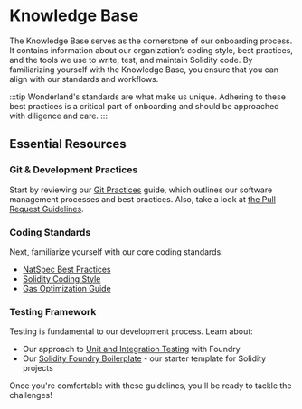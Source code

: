 # Knowledge Base 

The Knowledge Base serves as the cornerstone of our onboarding process. It contains information about our organization’s coding style, best practices, and the tools we use to write, test, and maintain Solidity code. By familiarizing yourself with the Knowledge Base, you ensure that you can align with our standards and workflows.

:::tip
Wonderland's standards are what make us unique. Adhering to these best practices is a critical part of onboarding and should be approached with diligence and care.
:::

## Essential Resources

### Git & Development Practices
Start by reviewing our [Git Practices](docs/processes/github/git-practices.md) guide, which outlines our software management processes and best practices. Also, take a look at [the Pull Request Guidelines](docs/processes/github/pr-guidelines.md).

### Coding Standards
Next, familiarize yourself with our core coding standards:
- [NatSpec Best Practices](docs/development/solidity/natspec.md)
- [Solidity Coding Style](docs/development/solidity/coding-style.md)
- [Gas Optimization Guide](https://www.rareskills.io/post/gas-optimization)

### Testing Framework
Testing is fundamental to our development process. Learn about:
- Our approach to [Unit and Integration Testing](docs/testing/unit-integration.md) with Foundry
- Our [Solidity Foundry Boilerplate](https://github.com/defi-wonderland/solidity-foundry-boilerplate) - our starter template for Solidity projects

Once you're comfortable with these guidelines, you'll be ready to tackle the challenges!